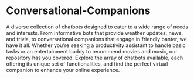 # Conversational-Companions
A diverse collection of chatbots designed to cater to a wide range of needs and interests. From informative bots that provide weather updates, news, and trivia, to conversational companions that engage in friendly banter, we have it all. Whether you're seeking a productivity assistant to handle basic tasks or an entertainment buddy to recommend movies and music, our repository has you covered. Explore the array of chatbots available, each offering its unique set of functionalities, and find the perfect virtual companion to enhance your online experience.
